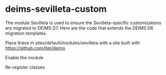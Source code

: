 deims-sevilleta-custom
======================

The module Sevilleta is used to ensure the Sevilleta-specific customizations are
migrated to DEIMS D7.  Here are the code that extends the DEIMS D6 migration templates.

Place these in sites/default/modules/sevilleta with a site built with https://github.com/lter/deims

Enable the module

Re-register classes


